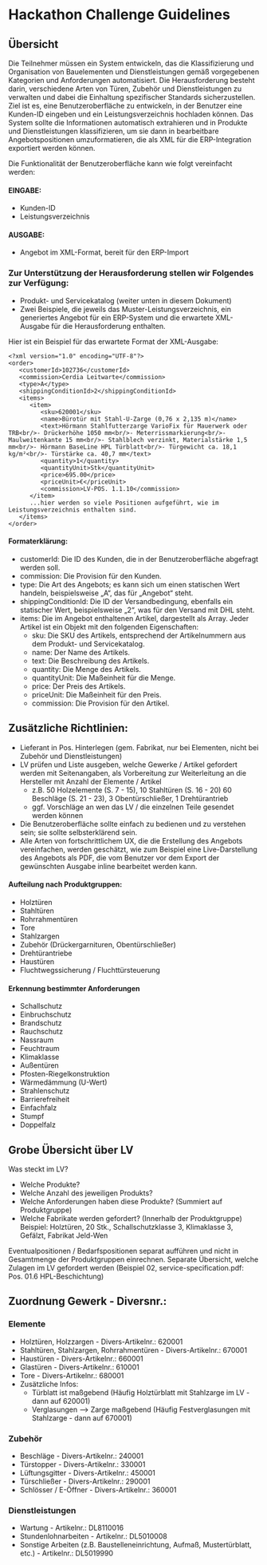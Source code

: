 # Hackathon Challenge Guidelines

## Übersicht

Die Teilnehmer müssen ein System entwickeln, das die Klassifizierung und Organisation von Bauelementen und Dienstleistungen gemäß vorgegebenen Kategorien und Anforderungen automatisiert. Die Herausforderung besteht darin, verschiedene Arten von Türen, Zubehör und Dienstleistungen zu verwalten und dabei die Einhaltung spezifischer Standards sicherzustellen. Ziel ist es, eine Benutzeroberfläche zu entwickeln, in der Benutzer eine Kunden-ID eingeben und ein Leistungsverzeichnis hochladen können. Das System sollte die Informationen automatisch extrahieren und in Produkte und Dienstleistungen klassifizieren, um sie dann in bearbeitbare Angebotspositionen umzuformatieren, die als XML für die ERP-Integration exportiert werden können.

Die Funktionalität der Benutzeroberfläche kann wie folgt vereinfacht werden:

#### EINGABE:

- Kunden-ID
- Leistungsverzeichnis

#### AUSGABE:

- Angebot im XML-Format, bereit für den ERP-Import

### Zur Unterstützung der Herausforderung stellen wir Folgendes zur Verfügung:

- Produkt- und Servicekatalog (weiter unten in diesem Dokument)
- Zwei Beispiele, die jeweils das Muster-Leistungsverzeichnis, ein generiertes Angebot für ein ERP-System und die erwartete XML-Ausgabe für die Herausforderung enthalten.

Hier ist ein Beispiel für das erwartete Format der XML-Ausgabe:

```
<?xml version="1.0" encoding="UTF-8"?>
<order>
   <customerId>102736</customerId>
   <commission>Cerdia Leitwarte</commission>
   <type>A</type>
   <shippingConditionId>2</shippingConditionId>
   <items>
      <item>
         <sku>620001</sku>
         <name>Bürotür mit Stahl-U-Zarge (0,76 x 2,135 m)</name>
         <text>Hörmann Stahlfutterzarge VarioFix für Mauerwerk oder TRB<br/>- Drückerhöhe 1050 mm<br/>- Meterrissmarkierung<br/>- Maulweitenkante 15 mm<br/>- Stahlblech verzinkt, Materialstärke 1,5 mm<br/>- Hörmann BaseLine HPL Türblatt<br/>- Türgewicht ca. 18,1 kg/m²<br/>- Türstärke ca. 40,7 mm</text>
         <quantity>1</quantity>
         <quantityUnit>Stk</quantityUnit>
         <price>695.00</price>
         <priceUnit>€</priceUnit>
         <commission>LV-POS. 1.1.10</commission>
      </item>
      ...hier werden so viele Positionen aufgeführt, wie im Leistungsverzeichnis enthalten sind.
   </items>
</order>
```

#### Formaterklärung:

- customerId: Die ID des Kunden, die in der Benutzeroberfläche abgefragt werden soll.
- commission: Die Provision für den Kunden.
- type: Die Art des Angebots; es kann sich um einen statischen Wert handeln, beispielsweise „A“, das für „Angebot“ steht.
- shippingConditionId: Die ID der Versandbedingung, ebenfalls ein statischer Wert, beispielsweise „2“, was für den Versand mit DHL steht.
- items: Die im Angebot enthaltenen Artikel, dargestellt als Array. Jeder Artikel ist ein Objekt mit den folgenden Eigenschaften:
  - sku: Die SKU des Artikels, entsprechend der Artikelnummern aus dem Produkt- und Servicekatalog.
  - name: Der Name des Artikels.
  - text: Die Beschreibung des Artikels.
  - quantity: Die Menge des Artikels.
  - quantityUnit: Die Maßeinheit für die Menge.
  - price: Der Preis des Artikels.
  - priceUnit: Die Maßeinheit für den Preis.
  - commission: Die Provision für den Artikel.

## Zusätzliche Richtlinien:

- Lieferant in Pos. Hinterlegen (gem. Fabrikat, nur bei Elementen, nicht bei Zubehör und Dienstleistungen)
- LV prüfen und Liste ausgeben, welche Gewerke / Artikel gefordert werden mit Seitenangaben, als Vorbereitung zur Weiterleitung an die Hersteller mit Anzahl der Elemente / Artikel
  - z.B. 50 Holzelemente (S. 7 - 15), 10 Stahltüren (S. 16 - 20) 60 Beschläge (S. 21 - 23), 3 Obentürschließer, 1 Drehtürantrieb
  - ggf. Vorschläge an wen das LV / die einzelnen Teile gesendet werden können
- Die Benutzeroberfläche sollte einfach zu bedienen und zu verstehen sein; sie sollte selbsterklärend sein.
- Alle Arten von fortschrittlichem UX, die die Erstellung des Angebots vereinfachen, werden geschätzt, wie zum Beispiel eine Live-Darstellung des Angebots als PDF, die vom Benutzer vor dem Export der gewünschten Ausgabe inline bearbeitet werden kann.

#### Aufteilung nach Produktgruppen:

- Holztüren
- Stahltüren
- Rohrrahmentüren
- Tore
- Stahlzargen
- Zubehör (Drückergarnituren, Obentürschließer)
- Drehtürantriebe
- Haustüren
- Fluchtwegssicherung / Fluchttürsteuerung

#### Erkennung bestimmter Anforderungen

- Schallschutz
- Einbruchschutz
- Brandschutz
- Rauchschutz
- Nassraum
- Feuchtraum
- Klimaklasse
- Außentüren
- Pfosten-Riegelkonstruktion
- Wärmedämmung (U-Wert)
- Strahlenschutz
- Barrierefreiheit
- Einfachfalz
- Stumpf
- Doppelfalz

## Grobe Übersicht über LV

Was steckt im LV?

- Welche Produkte?
- Welche Anzahl des jeweiligen Produkts?
- Welche Anforderungen haben diese Produkte? (Summiert auf Produktgruppe)
- Welche Fabrikate werden gefordert? (Innerhalb der Produktgruppe)
  Beispiel: Holztüren, 20 Stk., Schallschutzklasse 3, Klimaklasse 3, Gefälzt, Fabrikat Jeld-Wen

Eventualpositionen / Bedarfspositionen separat aufführen und nicht in Gesamtmenge der Produktgruppen einrechnen.
Separate Übersicht, welche Zulagen im LV gefordert werden
(Beispiel 02, service-specification.pdf: Pos. 01.6 HPL-Beschichtung)

## Zuordnung Gewerk - Diversnr.:

### Elemente

- Holztüren, Holzzargen - Divers-Artikelnr.: 620001
- Stahltüren, Stahlzargen, Rohrrahmentüren - Divers-Artikelnr.: 670001
- Haustüren - Divers-Artikelnr.: 660001
- Glastüren - Divers-Artikelnr.: 610001
- Tore - Divers-Artikelnr.: 680001
- Zusätzliche Infos:
  - Türblatt ist maßgebend (Häufig Holztürblatt mit Stahlzarge im LV - dann auf 620001)
  - Verglasungen --> Zarge maßgebend (Häufig Festverglasungen mit Stahlzarge - dann auf 670001)

### Zubehör

- Beschläge - Divers-Artikelnr.: 240001
- Türstopper - Divers-Artikelnr.: 330001
- Lüftungsgitter - Divers-Artikelnr.: 450001
- Türschließer - Divers-Artikelnr.: 290001
- Schlösser / E-Öffner - Divers-Artikelnr.: 360001

### Dienstleistungen

- Wartung - Artikelnr.: DL8110016
- Stundenlohnarbeiten - Artikelnr.: DL5010008
- Sonstige Arbeiten (z.B. Baustelleneinrichtung, Aufmaß, Mustertürblatt, etc.) - Artikelnr.: DL5019990
